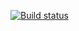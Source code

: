 [![Build status](https://ci.appveyor.com/api/projects/status/3py45710p0as6ml9?svg=true)](https://ci.appveyor.com/project/Sheldon30/patterns1)
